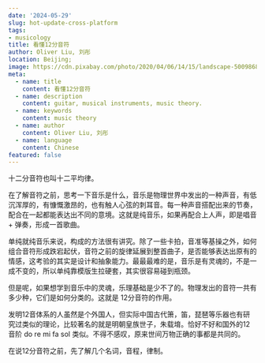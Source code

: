 ```yaml
---
date: '2024-05-29'
slug: hot-update-cross-platform
tags:
- musicology
title: 看懂12分音符
author: Oliver Liu, 刘彤
location: Beijing;
image: https://cdn.pixabay.com/photo/2020/04/06/14/15/landscape-5009868__340.jpg
meta:
  - name: title
    content: 看懂12分音符
  - name: description
    content: guitar, musical instruments, music theory.
  - name: keywords
    content: music theory
  - name: author
    content: Oliver Liu, 刘彤
  - name: language
    content: Chinese
featured: false
---
```


十二分音符也叫十二平均律。

在了解音符之前，思考一下音乐是什么，音乐是物理世界中发出的一种声音，有低沉浑厚的，有慷慨激昂的，也有触人心弦的刺耳音。每一种声音搭配出来的节奏，配合在一起都能表达出不同的意境。这就是纯音乐，如果再配合上人声，即是唱音 + 弹奏，形成一首歌曲。

单纯就纯音乐来说，构成的方法很有讲究。除了一些卡拍，音准等基操之外，如何组合音符形成跌宕起伏，音符之前的旋律延展到整首曲子，是否能够表达出原有的情感，这考验的其实是设计和抽象能力。最最最难的是，音乐是有灵魂的，不是一成不变的，所以单纯靠模版生拉硬套，其实很容易碰到瓶颈。

但是呢，如果想学到音乐中的灵魂，乐理基础是少不了的。物理发出的音符一共有多少种，它们是如何分类的。这就是 12分音符的作用。

发明12音体系的人虽然是个外国人，但实际中国古代箫，笛，琵琶等乐器也有研究过类似的理论，比较著名的就是明朝皇族世子，朱载堉。恰好不好和国外的12音阶 do re mi fa sol 类似。不得不感叹，原来世间万物正确的事都是共同的。

在说12分音符之前，先了解几个名词，音程，律制。
